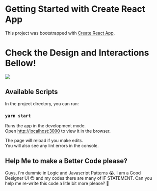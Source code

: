 # Getting Started with Create React App

This project was bootstrapped with [Create React App](https://github.com/facebook/create-react-app).

# Check the Design and Interactions Bellow!

<img src="https://s6.gifyu.com/images/phanto-bottom-navbar.gif">

## Available Scripts

In the project directory, you can run:

### `yarn start`

Runs the app in the development mode.\
Open [http://localhost:3000](http://localhost:3000) to view it in the browser.

The page will reload if you make edits.\
You will also see any lint errors in the console.

## Help Me to make a Better Code please?

Guys, i'm dummie in Logic and Javascript Patterns 😭. I am a Good Designer UI 😍 and my codes there are many of IF STATEMENT. Can you help me re-write this code a litle bit more please? 💜



